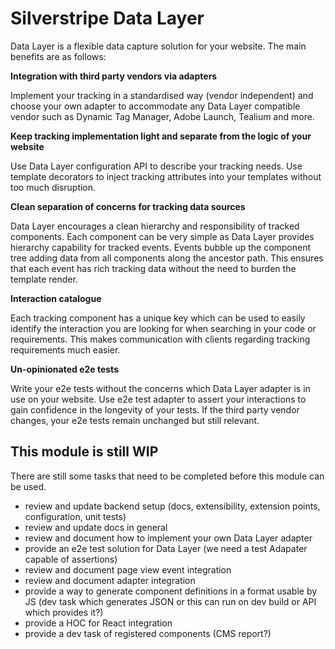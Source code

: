 # Silverstripe Data Layer

Data Layer is a flexible data capture solution for your website.
The main benefits are as follows:

**Integration with third party vendors via adapters**

Implement your tracking in a standardised way (vendor independent) and choose your own adapter to accommodate any Data Layer compatible vendor such as Dynamic Tag Manager, Adobe Launch, Tealium and more.

**Keep tracking implementation light and separate from the logic of your website**

Use Data Layer configuration API to describe your tracking needs.
Use template decorators to inject tracking attributes into your templates without too much disruption.

**Clean separation of concerns for tracking data sources**

Data Layer encourages a clean hierarchy and responsibility of tracked components.
Each component can be very simple as Data Layer provides hierarchy capability for tracked events.
Events bubble up the component tree adding data from all components along the ancestor path.
This ensures that each event has rich tracking data without the need to burden the template render.

**Interaction catalogue**

Each tracking component has a unique key which can be used to easily identify the interaction you are looking for when searching in your code or requirements.
This makes communication with clients regarding tracking requirements much easier.

**Un-opinionated e2e tests**

Write your e2e tests without the concerns which Data Layer adapter is in use on your website.
Use e2e test adapter to assert your interactions to gain confidence in the longevity of your tests.
If the third party vendor changes, your e2e tests remain unchanged but still relevant.

## This module is still WIP

There are still some tasks that need to be completed before this module can be used.

* review and update backend setup (docs, extensibility, extension points, configuration, unit tests)
* review and update docs in general
* review and document how to implement your own Data Layer adapter
* provide an e2e test solution for Data Layer (we need a test Adapater capable of assertions)
* review and document page view event integration
* review and document adapter integration
* provide a way to generate component definitions in a format usable by JS (dev task which generates JSON or this can run on dev build or API which provides it?)
* provide a HOC for React integration
* provide a dev task of registered components (CMS report?)

